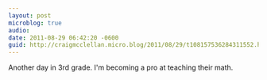 ```yaml
---
layout: post
microblog: true
audio: 
date: 2011-08-29 06:42:20 -0600
guid: http://craigmcclellan.micro.blog/2011/08/29/t108157536284311552.html
---
```

Another day in 3rd grade. I'm becoming a pro at teaching their math.
